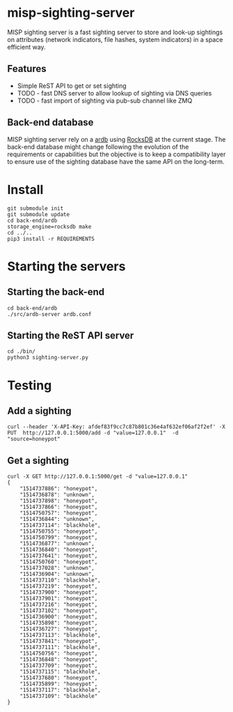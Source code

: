 # misp-sighting-server

MISP sighting server is a fast sighting server to store and look-up sightings on attributes (network indicators, file hashes, system indicators) in a
space efficient way.

## Features

- Simple ReST API to get or set sighting
- TODO - fast DNS server to allow lookup of sighting via DNS queries
- TODO - fast import of sighting via pub-sub channel like ZMQ

## Back-end database

MISP sighting server rely on a [ardb](https://github.com/yinqiwen/ardb) using [RocksDB](https://github.com/facebook/rocksdb) at the current stage. The back-end database might
change following the evolution of the requirements or capabilities but the objective is to keep a compatibility layer to ensure use of the sighting database have the same
API on the long-term.

# Install

~~~
git submodule init
git submodule update
cd back-end/ardb
storage_engine=rocksdb make
cd ../..
pip3 install -r REQUIREMENTS
~~~

# Starting the servers

## Starting the back-end

~~~
cd back-end/ardb
./src/ardb-server ardb.conf
~~~

## Starting the ReST API server

~~~
cd ./bin/
python3 sighting-server.py
~~~

# Testing

## Add a sighting

~~~
curl --header 'X-API-Key: afdef83f9cc7c87b801c36e4af632ef06af2f2ef' -X PUT  http://127.0.0.1:5000/add -d "value=127.0.0.1"  -d "source=honeypot"
~~~

## Get a sighting

~~~
curl -X GET http://127.0.0.1:5000/get -d "value=127.0.0.1"
{
    "1514737886": "honeypot",
    "1514736878": "unknown",
    "1514737898": "honeypot",
    "1514737866": "honeypot",
    "1514750757": "honeypot",
    "1514736844": "unknown",
    "1514737114": "blackhole",
    "1514750755": "honeypot",
    "1514750799": "honeypot",
    "1514736877": "unknown",
    "1514736840": "honeypot",
    "1514737641": "honeypot",
    "1514750760": "honeypot",
    "1514737028": "unknown",
    "1514736904": "unknown",
    "1514737110": "blackhole",
    "1514737219": "honeypot",
    "1514737900": "honeypot",
    "1514737901": "honeypot",
    "1514737216": "honeypot",
    "1514737102": "honeypot",
    "1514736900": "honeypot",
    "1514735898": "honeypot",
    "1514736727": "honeypot",
    "1514737113": "blackhole",
    "1514737841": "honeypot",
    "1514737111": "blackhole",
    "1514750756": "honeypot",
    "1514736848": "honeypot",
    "1514737709": "honeypot",
    "1514737115": "blackhole",
    "1514737680": "honeypot",
    "1514735899": "honeypot",
    "1514737117": "blackhole",
    "1514737109": "blackhole"
}
~~~

